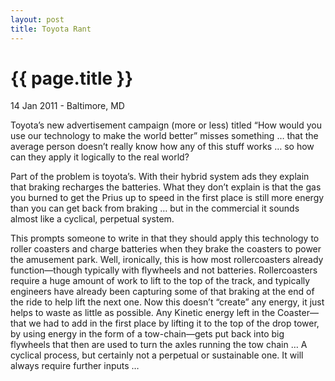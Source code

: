 ```yaml
---
layout: post
title: Toyota Rant
---
```


{{ page.title }}
================

<p class="meta">14 Jan 2011 - Baltimore, MD</p>

Toyota’s new advertisement campaign (more or less) titled “How would you use our technology to make the world better” misses something … that the average person doesn’t really know how any of this stuff works … so how can they apply it logically to the real world?

Part of the problem is toyota’s. With their hybrid system ads they explain that braking recharges the batteries. What they don’t explain is that the gas you burned to get the Prius up to speed in the first place is still more energy than you can get back from braking … but in the commercial it sounds almost like a cyclical, perpetual system.

This prompts someone to write in that they should apply this technology to roller coasters and charge batteries when they brake the coasters to power the amusement park. Well, ironically, this is how most rollercoasters already function—though typically with flywheels and not batteries. Rollercoasters require a huge amount of work to lift to the top of the track, and typically engineers have already been capturing some of that braking at the end of the ride to help lift the next one. Now this doesn’t “create” any energy, it just helps to waste as little as possible. Any Kinetic energy left in the Coaster—that we had to add in the first place by lifting it to the top of the drop tower, by using energy in the form of a tow-chain—gets put back into big flywheels that then are used to turn the axles running the tow chain … A cyclical process, but certainly not a perpetual or sustainable one. It will always require further inputs …